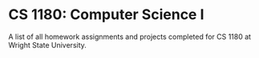 # CS 1180: Computer Science I

A list of all homework assignments and projects completed for CS 1180 at Wright State University.
